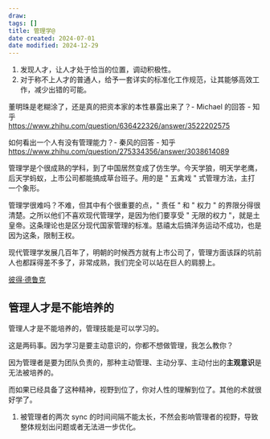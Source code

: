 ```yaml
---
draw:
tags: []
title: 管理学@
date created: 2024-07-01
date modified: 2024-12-29
---
```

1. 发现人才，让人才处于恰当的位置，调动积极性。
2. 对于称不上人才的普通人，给予一套详实的标准化工作规范，让其能够高效工作，减少出错的可能。

董明珠是老糊涂了，还是真的把资本家的本性暴露出来了？- Michael 的回答 - 知乎  
https://www.zhihu.com/question/636422326/answer/3522202575

如何看出一个人有没有管理能力？- 秦风的回答 - 知乎  
https://www.zhihu.com/question/275334356/answer/3038614089

管理学是个很成熟的学科，到了中国居然变成了仿生学。今天学狼，明天学老鹰，后天学蚂蚁，上市公司都能搞成草台班子。用的是 " 五禽戏 " 式管理方法，主打一个象形。

管理学很难吗？不难，但其中有个很重要的点，" 责任 " 和 " 权力 " 的界限分得很清楚。之所以他们不喜欢现代管理学，是因为他们要享受 " 无限的权力 "，就是土皇帝。这条理论也是区分现代国家管理的标准。慈禧太后搞洋务运动不成功，也是因为这条，限制王权。

现代管理学发展几百年了，明朝的时候西方就有上市公司了，管理方面该踩的坑前人也都踩得差不多了，非常成熟，我们完全可以站在巨人的肩膀上。

[彼得·德鲁克](彼得·德鲁克.md)

## 管理人才是不能培养的

管理人才是不能培养的，管理技能是可以学习的。

这是两码事。因为学习是要主动意识的，你都不想做管理，我怎么教你？

因为管理者是要为团队负责的，那种主动管理、主动分享、主动付出的**主观意识**是无法被培养的。

而如果已经具备了这种精神，视野到位了，你对人性的理解到位了。其他的术就很好学了。

1. 被管理者的两次 sync 的时间间隔不能太长，不然会影响管理者的视野，导致整体规划出问题或者无法进一步优化。
